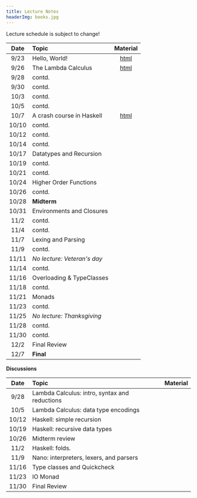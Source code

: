 ```yaml
---
title: Lecture Notes
headerImg: books.jpg
---
```


Lecture schedule is subject to change!

| Date       | Topic                           | Material                  |
|:----------:|:--------------------------------|:-------------------------:|
| 9/23       | Hello, World!                   | [html][lec0]              |            
| 9/26       | The Lambda Calculus             | [html][lec1]              |
| 9/28       | contd.                          |                           |
| 9/30       | contd.                          |                           |
| 10/3       | contd.                          |                           |
| 10/5       | contd.                          |                           |
| 10/7       | A crash course in Haskell       | [html][lec2]              |
| 10/10      | contd.                          |                           |
| 10/12      | contd.                          |                           |
| 10/14      | contd.                          |                           |
| 10/17      | Datatypes and Recursion         |                           |
| 10/19      | contd.                          |                           |
| 10/21      | contd.                          |                           |
| 10/24      | Higher Order Functions          |                           |
| 10/26      | contd.                          |                           |
| 10/28      | **Midterm**                     |                           |
| 10/31      | Environments and Closures       |                           |
| 11/2       | contd.                          |                           |
| 11/4       | contd.                          |                           |
| 11/7       | Lexing and Parsing              |                           |
| 11/9       | contd.                          |                           |
| 11/11      | *No lecture: Veteran's day*     |                           |
| 11/14      | contd.                          |                           |
| 11/16      | Overloading & TypeClasses       |                           |
| 11/18      | contd.                          |                           |
| 11/21      | Monads                          |                           |
| 11/23      | contd.                          |                           |
| 11/25      | *No lecture: Thanksgiving*      |                           |
| 11/28      | contd.                          |                           |
| 11/30      | contd.                          |                           |
| 12/2       | Final Review                    |                           |
| 12/7       | **Final**                       |                           |


**Discussions**

| Date       | Topic                                           | Material                  |
|:----------:|:------------------------------------------------|:-------------------------:|
| 9/28       | Lambda Calculus: intro, syntax and reductions   | 
| 10/5       | Lambda Calculus: data type encodings            | 
| 10/12      | Haskell: simple recursion                       | 
| 10/19      | Haskell: recursive data types                   | 
| 10/26      | Midterm review                                  | 
| 11/2       | Haskell: folds.                                 | 
| 11/9       | Nano: interpreters, lexers, and parsers         | 
| 11/16      | Type classes and Quickcheck                     | 
| 11/23      | IO Monad                                        | 
| 11/30      | Final Review                                    | 

[lec0]: lectures/00-hello.html
[lec1]: lectures/01-lambda.html
[lec2]: lectures/02-haskell.html
[lec3]: lectures/03-datatypes.html
[lec4]: lectures/04-hof.html
[lec5]: lectures/05-closure.html
[lec6]: lectures/06-parsing.html
[lec7]: lectures/07-classes.html
[lec8]: lectures/08-monads.html

[parsing]: https://github.com/cse130-sp18/arith
